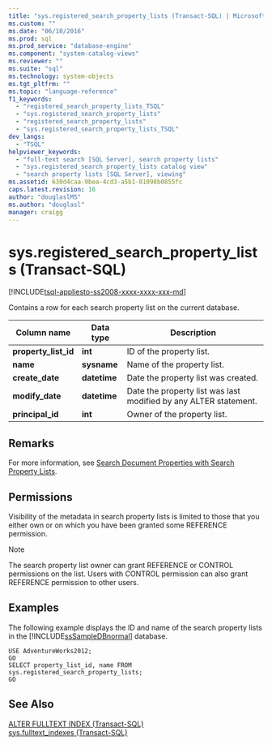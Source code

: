```yaml
---
title: "sys.registered_search_property_lists (Transact-SQL) | Microsoft Docs"
ms.custom: ""
ms.date: "06/10/2016"
ms.prod: sql
ms.prod_service: "database-engine"
ms.component: "system-catalog-views"
ms.reviewer: ""
ms.suite: "sql"
ms.technology: system-objects
ms.tgt_pltfrm: ""
ms.topic: "language-reference"
f1_keywords: 
  - "registered_search_property_lists_TSQL"
  - "sys.registered_search_property_lists"
  - "registered_search_property_lists"
  - "sys.registered_search_property_lists_TSQL"
dev_langs: 
  - "TSQL"
helpviewer_keywords: 
  - "full-text search [SQL Server], search property lists"
  - "sys.registered_search_property_lists catalog view"
  - "search property lists [SQL Server], viewing"
ms.assetid: 630d4caa-9bea-4cd3-a5b1-01098b0855fc
caps.latest.revision: 16
author: "douglaslMS"
ms.author: "douglasl"
manager: craigg
---
```

# sys.registered_search_property_lists (Transact-SQL)
[!INCLUDE[tsql-appliesto-ss2008-xxxx-xxxx-xxx-md](../../includes/tsql-appliesto-ss2008-xxxx-xxxx-xxx-md.md)]

  Contains a row for each search property list on the current database.  
  
|Column name|Data type|Description|  
|-----------------|---------------|-----------------|  
|**property_list_id**|**int**|ID of the property list.|  
|**name**|**sysname**|Name of the property list.|  
|**create_date**|**datetime**|Date the property list was created.|  
|**modify_date**|**datetime**|Date the property list was last modified by any ALTER statement.|  
|**principal_id**|**int**|Owner of the property list.|  
  
## Remarks  
 For more information, see [Search Document Properties with Search Property Lists](../../relational-databases/search/search-document-properties-with-search-property-lists.md).  
  
## Permissions  
 Visibility of the metadata in search property lists is limited to those that you either own or on which you have been granted some REFERENCE permission.  
  
> [!NOTE]  
>  The search property list owner can grant REFERENCE or CONTROL permissions on the list. Users with CONTROL permission can also grant REFERENCE permission to other users.  
  
## Examples  
 The following example displays the ID and name of the search property lists in the [!INCLUDE[ssSampleDBnormal](../../includes/sssampledbnormal-md.md)] database.  
  
```  
USE AdventureWorks2012;  
GO  
SELECT property_list_id, name FROM sys.registered_search_property_lists;  
GO  
```  
  
## See Also  
 [ALTER FULLTEXT INDEX &#40;Transact-SQL&#41;](../../t-sql/statements/alter-fulltext-index-transact-sql.md)   
 [sys.fulltext_indexes &#40;Transact-SQL&#41;](../../relational-databases/system-catalog-views/sys-fulltext-indexes-transact-sql.md)  
  
  
